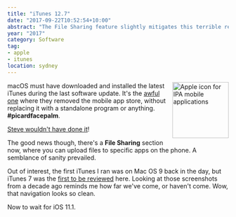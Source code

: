 ```yaml
---
title: "iTunes 12.7"
date: "2017-09-22T10:52:54+10:00"
abstract: "The File Sharing feature slightly mitigates this terrible release"
year: "2017"
category: Software
tag:
- apple
- itunes
location: sydney
---
```

<p><img src="https://rubenerd.com/files/2017/icon-ipa@1x.png" srcset="https://rubenerd.com/files/2017/icon-ipa@1x.png 1x, https://rubenerd.com/files/2017/icon-ipa@2x.png 2x" alt="Apple icon for IPA mobile applications" style="width:128px; height:128px; float:right; margin:0 0 1em 1em;" /></p>

macOS must have downloaded and installed the latest iTunes during the last software update. It's the [awful one] where they removed the mobile app store, without replacing it with a standalone program or anything. **#picardfacepalm**.

[Steve wouldn't have done it]!

The good news though, there's a **File Sharing** section now, where you can upload files to specific apps on the phone. A semblance of sanity prevailed.

Out of interest, the first iTunes I ran was on Mac OS 9 back in the day, but iTunes 7 was the [first to be reviewed] here. Looking at those screenshots from a decade ago reminds me how far we've come, or haven't come. Wow, that navigation looks so clean.

Now to wait for iOS 11.1.

[Steve wouldn't have done it]: https://rubenerd.com/but-steve-jobs-wouldnt-have-done-it/
[awful one]: https://rubenerd.com/apple-september-2017-kit/
[first to be reviewed]: https://rubenerd.com/new-itunes-7-screenshots/

